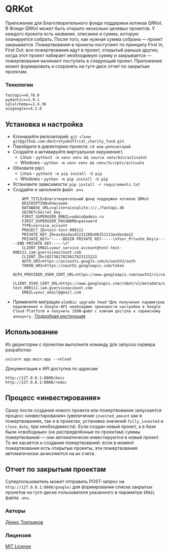 # QRKot
Приложение для Благотворительного фонда поддержки котиков QRKot. 
В Фонде QRKot может быть открыто несколько целевых проектов. У каждого проекта есть название, описание и сумма, которую планируется собрать. После того, как нужная сумма собрана — проект закрывается.
Пожертвования в проекты поступают по принципу First In, First Out: все пожертвования идут в проект, открытый раньше других; когда этот проект набирает необходимую сумму и закрывается — пожертвования начинают поступать в следующий проект.
Приложение может формировать и сохранять на гугл-диск отчет по закрытым проектам.

### Тенологии
```
fastapi==0.78.0
pydantic==1.9.1
sqlalchemy==1.4.36
aiogoogle==4.2.0
```

## Установка и настройка
- Клонируйте репозиторий: `git clone git@github.com:dentretyakoff/cat_charity_fund.git`
- Перейдите в директорию проекта: `cd ваш-репозиторий`
- Создайте и активируйте виртуальное окружение:\
  - Linux - `python3 -m venv venv && source venv/bin/activate`\
  - Windows - `python -m venv venv && venv/Scripts/activate`
- Обновите pip:\
    - Linux - `python3 -m pip install -U pip`
    - Windows - `python -m pip install -U pip`
- Установите зависимости: `pip install -r requirements.txt`
- Создайте и заполните файл `.env`
    ```
        APP_TITLE=Благотворительный фонд поддержки котиков QRKot
        DESCRIPTION=Описание
        DATABASE_URL=sqlite+aiosqlite:///./fastapi.db
        SECRET=Secret_key
        FIRST_SUPERUSER_EMAIL=admin@admin.ru
        FIRST_SUPERUSER_PASSWORD=password
        TYPE=service_account
        PROJECT_ID=test-test-000111
        PRIVATE_KEY_ID=asdasdasd1231288a96251113asdasda12
        PRIVATE_KEY="-----BEGIN PRIVATE KEY-----\nYour_Private_Key\n-----END PRIVATE KEY-----\n"
        CLIENT_EMAIL=your_service_account@test-test-000111.iam.gserviceaccount.com
        CLIENT_ID=18273617823617823123123
        AUTH_URI=https://accounts.google.com/o/oauth2/auth
        TOKEN_URI=https://oauth2.googleapis.com/token
        AUTH_PROVIDER_X509_CERT_URL=https://www.googleapis.com/oauth2/v1/certs
        CLIENT_X509_CERT_URL=https://www.googleapis.com/robot/v1/metadata/x509/your_service_account%40test-test-000111.iam.gserviceaccount.com
        EMAIL=your_email@gmail.com
    ```
- Примените миграции `alembic upgrade head`
`*Для получения параметров подключения к Google-API необходимо произвести настройки в Google Cloud Platform и получить JSON-файл с ключом доступа к сервисному аккаунту.` [Подробная инструкция](https://developers.google.com/sheets/api/quickstart/python?hl=en)

## Использование
Из дериктории с проектом выполните команду для запуска сервера разработки:
```
uvicorn app.main:app --reload
```
Документация к API доступна по адресам
```
http://127.0.0.1:8000/docs
http://127.0.0.1:8000/redoc
```

## Процесс «инвестирования»
Сразу после создания нового проекта или пожертвования запускается процесс «инвестирования» (увеличение `invested_amount` как в пожертвованиях, так и в проектах, установка значений `fully_invested` и `close_date`, при необходимости). 
Если создан новый проект, а в базе были «свободные» (не распределённые по проектам) суммы пожертвований — они автоматически  инвестируются в новый проект. То же касается и создания пожертвований: если в момент пожертвования есть открытые проекты, эти пожертвования автоматически зачисляются на их счета.
## Отчет по закрытым проектам
Суперпользователь может отправить POST-запрос на `http://127.0.0.1:8000/google/` для формирования списка закрытых проектов на гугл-диске пользователя указанного в параметре `EMAIL` файла `.env`.


### Авторы
[Денис Третьяков](https://github.com/dentretyakoff)
### Лицензия
[MIT License](https://opensource.org/licenses/MIT)
